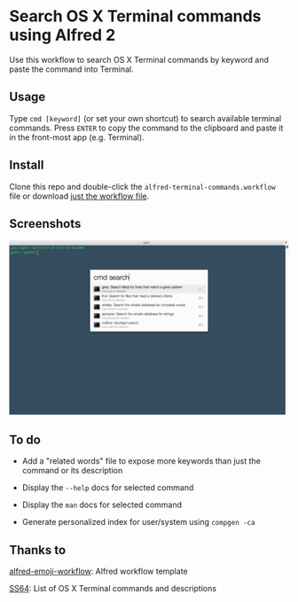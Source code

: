 # Search OS X Terminal commands using Alfred 2

Use this workflow to search OS X Terminal commands by keyword and paste the command into Terminal.

## Usage
Type `cmd [keyword]` (or set your own shortcut) to search available terminal commands. Press `ENTER` to copy the command to the clipboard and paste it in the front-most app (e.g. Terminal).

## Install

Clone this repo and double-click the `alfred-terminal-commands.workflow` file or download [just the workflow file](https://github.com/gnestor/alfred-terminal-commands/raw/master/package/alfred-terminal-commands.alfredworkflow).

## Screenshots

![](https://raw.githubusercontent.com/gnestor/alfred-terminal-commands/master/screenshot.png)

## To do

* Add a "related words" file to expose more keywords than just the command or its description

* Display the `--help` docs for selected command

* Display the `man` docs for selected command

* Generate personalized index for user/system using `compgen -ca`

## Thanks to

[alfred-emoji-workflow](https://github.com/carlosgaldino/alfred-emoji-workflow): Alfred workflow template

[SS64](http://ss64.com/osx/): List of OS X Terminal commands and descriptions

